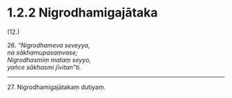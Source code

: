 # 1.2.2 Nigrodhamigajātaka

(12.)

26\. _“Nigrodhameva seveyya,_  
_na sākhamupasaṃvase;_  
_Nigrodhasmiṃ mataṃ seyyo,_  
_yañce sākhasmi jīvitan”ti._  

---

27\. Nigrodhamigajātakaṃ dutiyaṃ.
